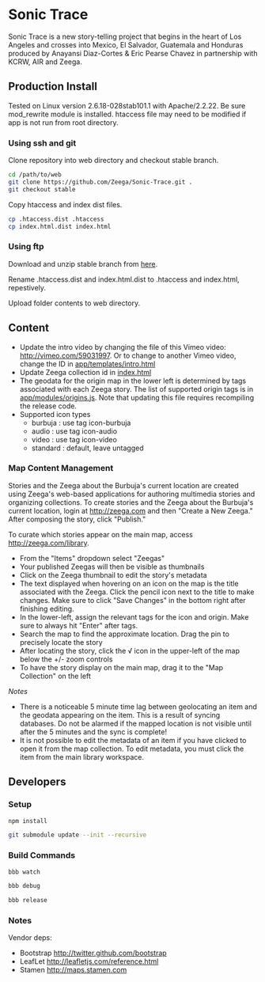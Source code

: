 # Sonic Trace


Sonic Trace is a new story-telling project that begins in the heart of Los Angeles and crosses into Mexico, El Salvador, Guatemala and Honduras produced by Anayansi Diaz-Cortes & Eric Pearse Chavez in partnership with KCRW, AIR and Zeega. 

## Production Install

Tested on Linux version 2.6.18-028stab101.1 with Apache/2.2.22. Be sure mod_rewrite module is installed. htaccess file may need to be modified if app is not run from root directory.

### Using ssh and git

Clone repository into web directory and checkout stable branch.

```bash
cd /path/to/web
git clone https://github.com/Zeega/Sonic-Trace.git .
git checkout stable
```

Copy htaccess and index dist files.

```bash
cp .htaccess.dist .htaccess
cp index.html.dist index.html
```
### Using ftp

Download and unzip stable branch from [here](https://github.com/Zeega/Sonic-Trace/archive/stable.zip).

Rename .htaccess.dist and index.html.dist to .htaccess and index.html, repestively.

Upload folder contents to web directory.



## Content

- Update the intro video by changing the file of this Vimeo video: http://vimeo.com/59031997. Or to change to another Vimeo video, change the ID in [app/templates/intro.html](app/templates/intro.html)
- Update Zeega collection id in [index.html](index.html.dist)
- The geodata for the origin map in the lower left is determined by tags associated with each Zeega story. 
  The list of supported origin tags is in [app/modules/origins.js](app/modules/origins.js). 
  Note that updating this file requires recompiling the release code.
- Supported icon types
    * burbuja : use tag icon-burbuja
    * audio : use tag icon-audio
    * video : use tag icon-video
    * standard : default, leave untagged 

### Map Content Management

Stories and the Zeega about the Burbuja's current location are created using Zeega's web-based applications for authoring multimedia stories and organizing collections. To create stories and the Zeega about the Burbuja's current location, login at http://zeega.com and then "Create a New Zeega." After composing the story, click "Publish." 

To curate which stories appear on the main map, access http://zeega.com/library. 

- From the "Items" dropdown select "Zeegas"
- Your published Zeegas will then be visible as thumbnails
- Click on the Zeega thumbnail to edit the story's metadata
- The text displayed when hovering on an icon on the map is the title associated with the Zeega. Click the pencil icon next to the title to make changes. Make sure to click "Save Changes" in the bottom right after finishing editing.
- In the lower-left, assign the relevant tags for the icon and origin. Make sure to always hit "Enter" after tags.
- Search the map to find the approximate location. Drag the pin to precisely locate the story
- After locating the story, click the √ icon in the upper-left of the map below the +/- zoom controls 
- To have the story display on the main map, drag it to the "Map Collection" on the left

<i>Notes</i>

- There is a noticeable 5 minute time lag between geolocating an item and the geodata appearing on the item. This is a result of syncing databases. Do not be alarmed if the mapped location is not visible until after the 5 minutes and the sync is complete! 
- It is not possible to edit the metadata of an item if you have clicked to open it from the map collection. To edit metadata, you must click the item from the main library workspace.


## Developers

### Setup

```bash
npm install
```

```bash
git submodule update --init --recursive
```

### Build Commands

```bash
bbb watch
```

```bash
bbb debug
```

```bash
bbb release
```




### Notes

Vendor deps:

- Bootstrap http://twitter.github.com/bootstrap
- LeafLet http://leafletjs.com/reference.html
- Stamen http://maps.stamen.com
